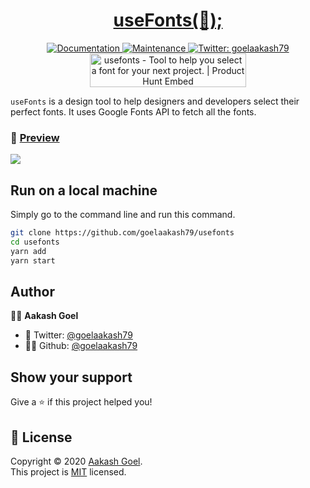 <h1 align="center">
  <a href="https://usefonts.netlify.app/">
  useFonts(🚀);
  </a> </h1>
<p  align="center">
  <a href="https://github.com/goelaakash79/usefonts#readme">
    <img alt="Documentation" src="https://img.shields.io/badge/Documentation-YES-blue/?style=for-the-badge&logo=github" target="_blank" />
  </a>
  <a href="https://github.com/goelaakash79/usefonts/graphs/commit-activity">
    <img alt="Maintenance" src="https://img.shields.io/badge/Maintained-YES-blue/?style=for-the-badge&logo=github" target="_blank" />
  </a>
  <a href="https://twitter.com/goelaakash79">
    <img alt="Twitter: goelaakash79" src="https://img.shields.io/twitter/follow/goelaakash79.svg?style=for-the-badge&logo=twitter" target="_blank" />
  </a>
  <a href="https://www.producthunt.com/posts/usefonts?utm_source=badge-featured&utm_medium=badge&utm_souce=badge-usefonts" target="_blank"><img src="https://api.producthunt.com/widgets/embed-image/v1/featured.svg?post_id=218183&theme=dark" alt="usefonts - Tool to help you select a font for your next project. | Product Hunt Embed" style="width: 250px; height: 54px;" width="250px" height="54px" /></a>
</p>

`useFonts` is a design tool to help designers and developers select their perfect fonts. It uses Google Fonts API to fetch all the fonts.

### 👻 [Preview](https://usefonts.netlify.app)

<img src="https://i.imgur.com/GkEDRwk.gif"/>

## Run on a local machine

Simply go to the command line and run this command.

```sh
git clone https://github.com/goelaakash79/usefonts
cd usefonts
yarn add
yarn start
```

## Author

🙍‍♂️ **Aakash Goel**

-   💬 Twitter: [@goelaakash79](https://twitter.com/goelaakash79)
-   👨‍💻 Github: [@goelaakash79](https://github.com/goelaakash79)

## Show your support

Give a ⭐️ if this project helped you!

## 📝 License

Copyright © 2020 [Aakash Goel](https://github.com/goelaakash79).<br />
This project is [MIT](https://github.com/goelaakash79/usefonts/blob/master/LICENSE) licensed.
